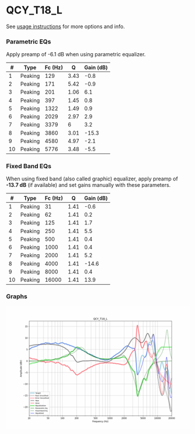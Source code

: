 # QCY_T18_L
See [usage instructions](https://github.com/jaakkopasanen/AutoEq#usage) for more options and info.

### Parametric EQs
Apply preamp of -6.1 dB when using parametric equalizer.

|   # | Type    |   Fc (Hz) |    Q |   Gain (dB) |
|-----|---------|-----------|------|-------------|
|   1 | Peaking |       129 | 3.43 |        -0.8 |
|   2 | Peaking |       171 | 5.42 |        -0.9 |
|   3 | Peaking |       201 | 1.06 |         6.1 |
|   4 | Peaking |       397 | 1.45 |         0.8 |
|   5 | Peaking |      1322 | 1.49 |         0.9 |
|   6 | Peaking |      2029 | 2.97 |         2.9 |
|   7 | Peaking |      3379 | 6    |         3.2 |
|   8 | Peaking |      3860 | 3.01 |       -15.3 |
|   9 | Peaking |      4580 | 4.97 |        -2.1 |
|  10 | Peaking |      5776 | 3.48 |        -5.5 |

### Fixed Band EQs
When using fixed band (also called graphic) equalizer, apply preamp of **-13.7 dB** (if available) and set gains manually with these parameters.

|   # | Type    |   Fc (Hz) |    Q |   Gain (dB) |
|-----|---------|-----------|------|-------------|
|   1 | Peaking |        31 | 1.41 |        -0.6 |
|   2 | Peaking |        62 | 1.41 |         0.2 |
|   3 | Peaking |       125 | 1.41 |         1.7 |
|   4 | Peaking |       250 | 1.41 |         5.5 |
|   5 | Peaking |       500 | 1.41 |         0.4 |
|   6 | Peaking |      1000 | 1.41 |         0.4 |
|   7 | Peaking |      2000 | 1.41 |         5.2 |
|   8 | Peaking |      4000 | 1.41 |       -14.6 |
|   9 | Peaking |      8000 | 1.41 |         0.4 |
|  10 | Peaking |     16000 | 1.41 |        13.9 |

### Graphs
![](./QCY_T18_L.png)
